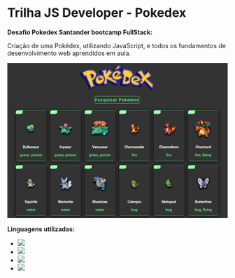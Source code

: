 # Trilha JS Developer - Pokedex

**Desafio Pokedex Santander bootcamp FullStack:**

Criação de uma Pokédex, utilizando JavaScript, e todos os fundamentos de desenvolvimento web aprendidos em aula.

![Pokedex](https://raw.githubusercontent.com/vivianeoliveirah/desafio-pokedex/main/poke.png)

**Linguagens utilizadas:**

- <img src="https://img.shields.io/badge/CSS-239120?&style=for-the-badge&logo=css3&logoColor=white" />
- <img src="https://img.shields.io/badge/JavaScript-F7DF1E?style=for-the-badge&logo=javascript&logoColor=black" />
- <img src="https://img.shields.io/badge/HTML-239120?style=for-the-badge&logo=html5&logoColor=white" />
- <img src="https://img.shields.io/badge/Markdown-000000?style=for-the-badge&logo=markdown&logoColor=white" />
